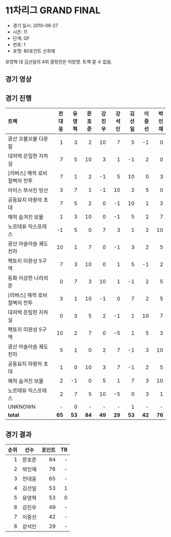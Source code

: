 # 11차리그 GRAND FINAL

- 경기 일시: 2010-06-27
- 시즌: 11
- 단계: GF
- 번호: 1
- 포맷: 80포인트 선취제



유영혁 대 김선일의 4위 결정전은 미방영. 트랙 알 수 없음.

## 경기 영상
## 경기 진행

| 트랙 | 전대웅 | 유영혁 | 문호준 | 강진우 | 강석인 | 김선일 | 이중선 | 박인재 |
|:---|---:|---:|---:|---:|---:|---:|---:|---:|
| 광산 꼬불꼬불 다운힐 | 1 | 3 | 2 | 10 | 7 | 5 | -1 | 0 |
| 대저택 은밀한 지하실 | 7 | 5 | 10 | 3 | 1 | -1 | 2 | 0 |
| [리버스] 해적 로비 절벽의 전투 | 7 | 1 | 2 | -1 | 5 | 10 | 0 | 3 |
| 아이스 부서진 빙산 | 3 | 7 | 1 | -1 | 10 | 2 | 5 | 0 |
| 공동묘지 마왕의 초대 | 7 | 5 | 2 | 0 | -1 | 10 | 1 | 3 |
| 해적 숨겨진 보물 | 1 | 3 | 10 | 0 | -1 | 5 | 2 | 7 |
| 노르테유 익스프레스 | -1 | 5 | 0 | 7 | 3 | 1 | 2 | 10 |
| 광산 아슬아슬 궤도전차 | 10 | 1 | 7 | 0 | -1 | 3 | 2 | 5 |
| 팩토리 미완성 5구역 | 7 | 3 | 10 | 0 | 1 | 5 | -1 | 2 |
| 동화 이상한 나라의 문 | 0 | 7 | 3 | 10 | 1 | -1 | 2 | 5 |
| [리버스] 해적 로비 절벽의 전투 | 3 | 1 | 10 | -1 | 0 | 7 | 2 | 5 |
| 대저택 은밀한 지하실 | 0 | 3 | 5 | 2 | -1 | 1 | 10 | 7 |
| 팩토리 미완성 5구역 | 10 | 2 | 7 | 0 | -5 | 1 | 5 | 3 |
| 광산 아슬아슬 궤도전차 | 5 | 1 | 0 | 2 | 7 | -1 | 3 | 10 |
| 공동묘지 마왕의 초대 | 1 | 0 | 10 | 3 | 7 | -1 | 2 | 5 |
| 해적 숨겨진 보물 | 2 | -1 | 0 | 5 | 1 | 7 | 3 | 10 |
| 노르테유 익스프레스 | 2 | 7 | 5 | 10 | -5 | 0 | 3 | 1 |
| UNKNOWN | - | 0 | - | - | - | 1 | - | - |
| __total__ | __65__ | __53__ | __84__ | __49__ | __29__ | __53__ | __42__ | __76__ |




## 경기 결과

| 순위 | 선수 | 포인트 | TB |
|---:|:---:|---:|---:|
| 1 | 문호준 | 84 | - |
| 2 | 박인재 | 76 | - |
| 3 | 전대웅 | 65 | - |
| 4 | 김선일 | 53 | 1 |
| 5 | 유영혁 | 53 | 0 |
| 6 | 강진우 | 49 | - |
| 7 | 이중선 | 42 | - |
| 8 | 강석인 | 29 | - |

